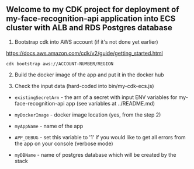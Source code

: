 ## Welcome to my CDK project for deployment of my-face-recognition-api application into ECS cluster with ALB and RDS Postgres database

1. Bootstrap cdk into AWS account (if it's not done yet earlier)

https://docs.aws.amazon.com/cdk/v2/guide/getting_started.html

`cdk bootstrap aws://ACCOUNT-NUMBER/REGION`

2. Build the docker image of the app and put it in the docker hub

3. Check the input data (hard-coded into bin/my-cdk-ecs.js)
  - `existingSecretArn` - the arn of a secret with input ENV variables for my-face-recognition-api app (see variables at ../README.md)
  
  - `myDockerImage` - docker image location (yes, from the step 2)
  
  - `myAppName` - name of the app

  - `APP_DEBUG` - set this variable to '1' if you would like to get all errors from the app on your console (verbose mode)

  - `myDBName` - name of postgres database which will be created by the stack